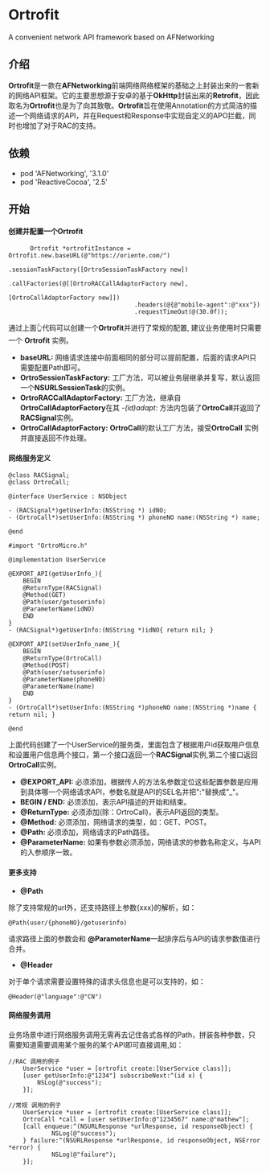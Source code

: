 # Ortrofit
A convenient network API framework based on AFNetworking

## 介绍
**Ortrofit**是一款在**AFNetworking**前端网络网络框架的基础之上封装出来的一套新的网络API框架。它的主要思想源于安卓的基于**OkHttp**封装出来的**Retrofit**，因此取名为**Ortrofit**也是为了向其致敬。**Ortrofit**旨在使用Annotation的方式简洁的描述一个网络请求的API，并在Request和Response中实现自定义的APO拦截，同时也增加了对于RAC的支持。
## 依赖 
* pod 'AFNetworking', '3.1.0' 
* pod 'ReactiveCocoa', '2.5'

## 开始

#### 创建并配置一个Ortrofit
```
      Ortrofit *ortrofitInstance = Ortrofit.new.baseURL(@"https://oriente.com/")
                                   .sessionTaskFactory([OrtroSessionTaskFactory new])
                                   .callFactories(@[[OrtroRACCallAdaptorFactory new],
                                                    [OrtroCallAdaptorFactory new]])
                                   .headers(@{@"mobile-agent":@"xxx"})
                                   .requestTimeOut(@(30.0f));
```
通过上面👆代码可以创建一个**Ortrofit**并进行了常规的配置, 建议业务使用时只需要一个 **Ortrofit** 实例。

* **baseURL:** 网络请求连接中前面相同的部分可以提前配置，后面的请求API只需要配置Path即可。
* **OrtroSessionTaskFactory:** 工厂方法，可以被业务层继承并复写，默认返回一个**NSURLSessionTask**的实例。
* **OrtroRACCallAdaptorFactory:** 工厂方法，继承自**OrtroCallAdaptorFactory**在其 *-(id)adapt:* 方法内包装了**OrtroCall**并返回了**RACSignal**实例。
* **OrtroCallAdaptorFactory:** **OrtroCall**的默认工厂方法，接受**OrtroCall** 实例并直接返回不作处理。

#### 网络服务定义
```
@class RACSignal;
@class OrtroCall;

@interface UserService : NSObject

- (RACSignal*)getUserInfo:(NSString *) idNO;
- (OrtroCall*)setUserInfo:(NSString *) phoneNO name:(NSString *) name;

@end

#import "OrtroMicro.h"

@implementation UserService

@EXPORT_API(getUserInfo_){
    BEGIN
    @ReturnType(RACSignal)
    @Method(GET)
    @Path(user/getuserinfo)
    @ParameterName(idNO)
    END
}
- (RACSignal*)getUserInfo:(NSString *)idNO{ return nil; }

@EXPORT_API(setUserInfo_name_){
    BEGIN
    @ReturnType(OrtroCall)
    @Method(POST)
    @Path(user/setuserinfo)
    @ParameterName(phoneNO)
    @ParameterName(name)
    END
}
- (OrtroCall*)setUserInfo:(NSString *)phoneNO name:(NSString *)name { return nil; }

@end

```
上面代码创建了一个UserService的服务类，里面包含了根据用户id获取用户信息和设置用户信息两个接口，第一个接口返回一个**RACSignal**实例,第二个接口返回**OrtroCall**实例。

* **@EXPORT_API:** 必须添加，根据传人的方法名参数定位这些配置参数是应用到具体哪一个网络请求API，参数名就是API的SEL名并把":"替换成"_"。
* **BEGIN / END:** 必须添加，表示API描述的开始和结束。
* **@ReturnType:** 必须添加(除：OrtroCall)，表示API返回的类型。
* **@Method:** 必须添加，网络请求的类型，如：GET、POST。
* **@Path:** 必须添加，网络请求的Path路径。
* **@ParameterName:** 如果有参数必须添加，网络请求的参数名称定义，与API的入参顺序一致。

#### 更多支持
* **@Path**

除了支持常规的url外，还支持路径上参数{xxx}的解析，如：

```
@Path(user/{phoneNO}/getuserinfo)

```
请求路径上面的参数会和 **@ParameterName**一起排序后与API的请求参数值进行合并。

* **@Header** 

对于单个请求需要设置特殊的请求头信息也是可以支持的，如：

```
@Header(@"language":@"CN")
```
#### 网络服务调用
业务场景中进行网络服务调用无需再去记住各式各样的Path，拼装各种参数，只需要知道需要调用某个服务的某个API即可直接调用,如：

```
//RAC 调用的例子
    UserService *user = [ortrofit create:[UserService class]];
    [user getUserInfo:@"1234"] subscribeNext:^(id x) {
        NSLog(@"success");
    }];

//常规 调用的例子
    UserService *user = [ortrofit create:[UserService class]];
    OrtroCall *call = [user setUserInfo:@"1234567" name:@"mathew"];
    [call enqueue:^(NSURLResponse *urlResponse, id responseObject) {
 			NSLog(@"success");
	} failure:^(NSURLResponse *urlResponse, id responseObject, NSError *error) {
			NSLog(@"failure");
	}];
	
```
